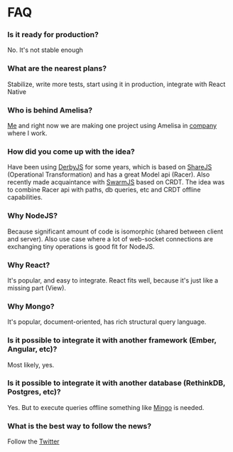 # FAQ

### Is it ready for production?

No. It's not stable enough

### What are the nearest plans?

Stabilize, write more tests, start using it in production, integrate with React Native

### Who is behind Amelisa?

[Me](https://github.com/vmakhaev) and right now we are making one project using Amelisa in [company](http://decisionmapper.com/) where I work.

### How did you come up with the idea?

Have been using [DerbyJS](http://derbyjs.com/) for some years, which is based on [ShareJS](https://github.com/share/ShareJS) (Operational Transformation) and has a great Model api (Racer). Also recently made acquaintance with [SwarmJS](https://github.com/gritzko/swarm) based on CRDT. The idea was to combine Racer api with paths, db queries, etc and CRDT offline capabilities.

### Why NodeJS?

Because significant amount of code is isomorphic (shared between client and server). Also use case where a lot of web-socket connections are exchanging tiny operations is good fit for NodeJS.

### Why React?

It's popular, and easy to integrate. React fits well, because it's just like a missing part (View).

### Why Mongo?

It's popular, document-oriented, has rich structural query language.

### Is it possible to integrate it with another framework (Ember, Angular, etc)?

Most likely, yes.

### Is it possible to integrate it with another database (RethinkDB, Postgres, etc)?

Yes. But to execute queries offline something like [Mingo](https://github.com/kofrasa/mingo) is needed.

### What is the best way to follow the news?

Follow the [Twitter](https://twitter.com/amelisajs)
